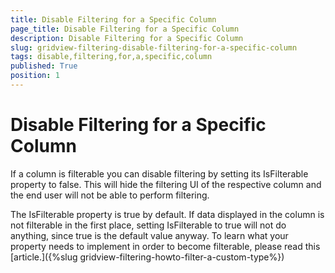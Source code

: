 ```yaml
---
title: Disable Filtering for a Specific Column
page_title: Disable Filtering for a Specific Column
description: Disable Filtering for a Specific Column
slug: gridview-filtering-disable-filtering-for-a-specific-column
tags: disable,filtering,for,a,specific,column
published: True
position: 1
---
```


# Disable Filtering for a Specific Column


If a column is filterable you can disable filtering by setting its IsFilterable property to false. This will hide the filtering UI of the respective column and the end user will not be able to perform filtering.

The IsFilterable property is true by default. If data displayed in the column is not filterable in the first place, setting IsFilterable to true will not do anything, since true is the default value anyway. To learn what your property needs to implement in order to become filterable, please read this [article.]({%slug gridview-filtering-howto-filter-a-custom-type%})


